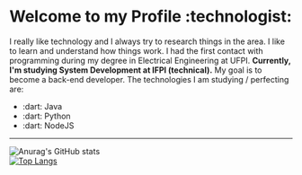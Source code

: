 <h1> Welcome to my Profile :technologist: </h1>

I really like technology and I always try to research things in the area. I like to learn and understand how things work. I had the first contact with programming during my degree in Electrical Engineering at UFPI. <strong>Currently, I'm studying System Development at IFPI (technical).</strong>
My goal is to become a back-end developer. The technologies I am studying / perfecting are:
 
<ul>  
 <li>:dart: Java</li>
 <li>:dart: Python</li>
 <li>:dart: NodeJS</li>
</ul>

<hr>

 ![Anurag's GitHub stats](https://github-readme-stats.vercel.app/api?username=Luk4ss&show_icons=true&theme=dracula)      
 [![Top Langs](https://github-readme-stats.vercel.app/api/top-langs/?username=Luk4ss&layout=compact&theme=dracula&)](https://github.com/anuraghazra/github-readme-stats)




